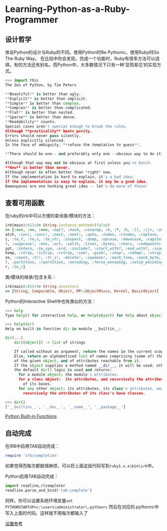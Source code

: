 Learning-Python-as-a-Ruby-Programmer
====================================

设计哲学
--------

体会Python的设计与Ruby的不同。使用Python时Be Pythonic，使用Ruby时Go The Ruby Way。
在比较中你会发现，完成一个功能时，Ruby有很多方法可以选择。有的方法还有别名。而Python中，大多数情况下只有一种’显而易见‘的实现方式。

```python
>>> import this
The Zen of Python, by Tim Peters

**Beautiful** is better than ugly.
**Explicit** is better than implicit.
**Simple** is better than complex.
**Complex** is better than complicated.
**Flat** is better than nested.
**Sparse** is better than dense.
**Readability** counts.
Special cases aren't special enough to break the rules.
Although **practicality** beats purity.
Errors should never pass silently.
Unless explicitly silenced.
In the face of ambiguity, **refuse the temptation to guess**.

**There should be one-- and preferably only one --obvious way to do it**.

Although that way may not be obvious at first unless you're Dutch.
**Now** is better than never.
Although never is often better than *right* now.
If the implementation is hard to explain, it's a bad idea.
If the implementation is easy to explain, it may be a good idea.
Namespaces are one honking great idea -- let's do more of those!
```

查看可用函数 
-----------

在ruby的irb中可以方便的查询类/模块的方法：

```ruby
irb(main):013:0> String.instance_methods(false)
=> [:<=>, :==, :===, :eql?, :hash, :casecmp, :+, :*, :%, :[], :[]=, :insert, :length, :size, :bytesize, :empty?, :=~, :m
atch, :succ, :succ!, :next, :next!, :upto, :index, :rindex, :replace, :clear, :chr, :getbyte, :setbyte, :byteslice, :to_
i, :to_f, :to_s, :to_str, :inspect, :dump, :upcase, :downcase, :capitalize, :swapcase, :upcase!, :downcase!, :capitalize
!, :swapcase!, :hex, :oct, :split, :lines, :bytes, :chars, :codepoints, :reverse, :reverse!, :concat, :<<, :prepend, :cr
ypt, :intern, :to_sym, :ord, :include?, :start_with?, :end_with?, :scan, :ljust, :rjust, :center, :sub, :gsub, :chop, :c
homp, :strip, :lstrip, :rstrip, :sub!, :gsub!, :chop!, :chomp!, :strip!, :lstrip!, :rstrip!, :tr, :tr_s, :delete, :squee
ze, :count, :tr!, :tr_s!, :delete!, :squeeze!, :each_line, :each_byte, :each_char, :each_codepoint, :sum, :slice, :slice
!, :partition, :rpartition, :encoding, :force_encoding, :valid_encoding?, :ascii_only?, :unpack, :encode, :encode!, :to_
r, :to_c]
```

类/模块的继承/包含关系：
```ruby
irb(main):014:0> String.ancestors
=> [String, Comparable, Object, PP::ObjectMixin, Kernel, BasicObject]
```

Python的Interactive Shell中也有类似的方法：

```python
>>> help
Type help() for interactive help, or help(object) for help about object.

>>> help(dir)
Help on built-in function dir in module __builtin__:

dir(...)
    dir([object]) -> list of strings

    If called without an argument, return the names in the current scope.
    Else, return an alphabetized list of names comprising (some of) the attributes
    of the given object, and of attributes reachable from it.
    If the object supplies a method named __dir__, it will be used; otherwise
    the default dir() logic is used and returns:
      for a module object: the module's attributes.
      for a class object:  its attributes, and recursively the attributes
        of its bases.
      for any other object: its attributes, its class's attributes, and
        recursively the attributes of its class's base classes.

>>> dir()
['__builtins__', '__doc__', '__name__', '__package__']
```

[Python Built-in Functions](http://docs.python.org/2.7/library/functions.html)

自动完成
--------

在IRB中启用TAB自动完成：
```ruby
require 'irb/completion'
```
如果觉得而每次都敲很麻烦，可以将上面这段代码写到`ruby1.x.x\bin\irb`中。

Python启用TAB自动完成：

``` python
import readline,rlcompleter
readline.parse_and_bind('tab:complete')
```

同样，你可以设置系统环境变量`set PYTHONSTARTUP=c:\users\administrator\.pythonrc`
然后在对应的.pythonrc中写入上面的代码。这样就不用每次都输入了

[设置参考](http://www.razorvine.net/blog/user/irmen/article/2004-11-22/17)
